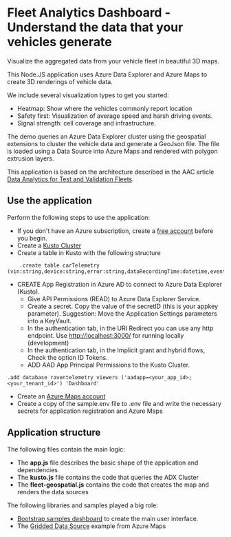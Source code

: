 # Fleet Analytics Dashboard - Understand the data that your vehicles generate

Visualize the aggregated data from your vehicle fleet in beautiful 3D maps.

This Node.JS application uses Azure Data Explorer and Azure Maps to create 3D renderings of vehicle data.

We include several visualization types to get you started:

- Heatmap: Show where the vehicles commonly report location
- Safety first: Visualization of average speed and harsh driving events.
- Signal strength: cell coverage and infrastructure.

The demo queries an Azure Data Explorer cluster using the geospatial extensions to cluster the vehicle data and generate a GeoJson file. The file is loaded using a Data Source into Azure Maps and rendered with polygon extrusion layers.

This application is based on the architecture described in the AAC article [Data Analytics for Test and Validation Fleets](https://learn.microsoft.com/en-us/azure/architecture/industries/automotive/automotive-telemetry-analytics).

## Use the application

Perform the following steps to use the application:
- If you don't have an Azure subscription, create a [free account](https://azure.microsoft.com/free) before you begin.
- Create a [Kusto Cluster](https://learn.microsoft.com/en-us/azure/data-explorer/start-for-free-web-ui)
- Create a table in Kusto with the following structure

```Kusto
    .create table carTelemetry (vin:string,device:string,error:string,dataRecordingTime:datetime,eventType:string,eventValue:dynamic,latitude:real,longitude:real,h3Big:string,h3Medium:string,h3Small:string,telemetryType:string,signal:string,signalValueString:string,signalValueDouble:real)
```

- CREATE App Registration in Azure AD to connect to Azure Data Explorer (Kusto).
    - Give API Permissions (READ) to Azure Data Explorer Service.
    - Create a secret. Copy the value of the secretID (this is your appkey parameter). Suggestion: Move the Application Settings parameters into a KeyVault.
    - In the authentication tab, in the URI Redirect you can use any http endpoint. Use <http://localhost:3000/> for running locally (development)
    - In the authentication tab, in the Implicit grant and hybrid flows, Check the option ID Tokens.
    - ADD AAD App Principal Permissions to the Kusto Cluster.
```Kusto
.add database raventelemetry viewers ('aadapp=<your_app_id>;<your_tenant_id>') 'Dashboard'
```
- Create an [Azure Maps account](https://learn.microsoft.com/en-us/azure/azure-maps/quick-demo-map-app)
- Create a copy of the sample.env file to .env file and write the necessary secrets for application registration and Azure Maps

## Application structure

The following files contain the main logic:

- The **app.js** file describes the basic shape of the application and dependencies
- The **kusto.js** file contains the code that queries the ADX Cluster
- The **fleet-geospatial.js** contains the code that creates the map and renders the data sources

The following libraries and samples played a big role:
- [Bootstrap samples dashboard](https://getbootstrap.com/docs/4.0/examples/dashboard/) to create the main user interface.
- The [Gridded Data Source](https://learn.microsoft.com/en-us/samples/azure-samples/azure-maps-gridded-data-source/azure-maps-gridded-data-source-module/) example from Azure Maps
